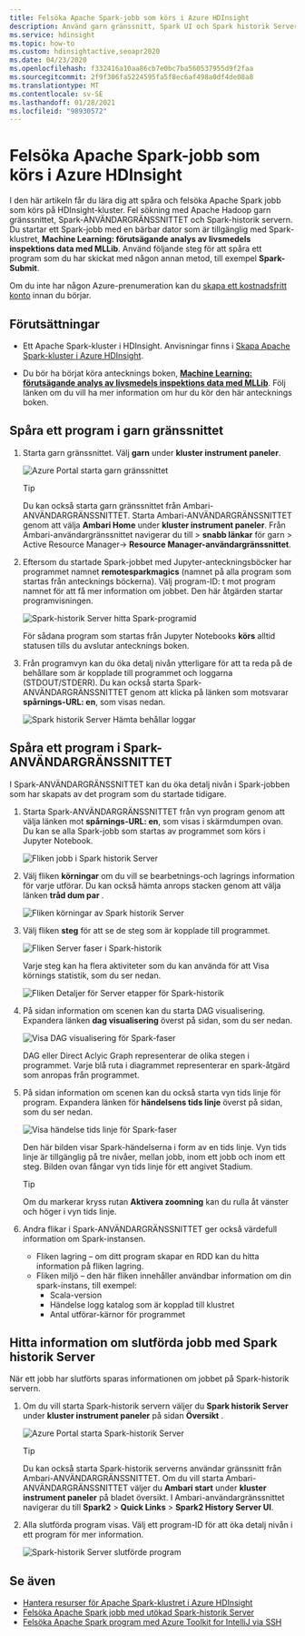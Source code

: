 ```yaml
---
title: Felsöka Apache Spark-jobb som körs i Azure HDInsight
description: Använd garn gränssnitt, Spark UI och Spark historik Server för att spåra och felsöka jobb som körs på ett Spark-kluster i Azure HDInsight
ms.service: hdinsight
ms.topic: how-to
ms.custom: hdinsightactive,seoapr2020
ms.date: 04/23/2020
ms.openlocfilehash: f332416a10aa86cb7e0bc7ba560537955d9f2faa
ms.sourcegitcommit: 2f9f306fa5224595fa5f8ec6af498a0df4de08a8
ms.translationtype: MT
ms.contentlocale: sv-SE
ms.lasthandoff: 01/28/2021
ms.locfileid: "98930572"
---
```

# <a name="debug-apache-spark-jobs-running-on-azure-hdinsight"></a>Felsöka Apache Spark-jobb som körs i Azure HDInsight

I den här artikeln får du lära dig att spåra och felsöka Apache Spark jobb som körs på HDInsight-kluster. Fel sökning med Apache Hadoop garn gränssnittet, Spark-ANVÄNDARGRÄNSSNITTET och Spark-historik servern. Du startar ett Spark-jobb med en bärbar dator som är tillgänglig med Spark-klustret, **Machine Learning: förutsägande analys av livsmedels inspektions data med MLLib**. Använd följande steg för att spåra ett program som du har skickat med någon annan metod, till exempel **Spark-Submit**.

Om du inte har någon Azure-prenumeration kan du [skapa ett kostnadsfritt konto](https://azure.microsoft.com/free/?WT.mc_id=A261C142F) innan du börjar.

## <a name="prerequisites"></a>Förutsättningar

* Ett Apache Spark-kluster i HDInsight. Anvisningar finns i [Skapa Apache Spark-kluster i Azure HDInsight](apache-spark-jupyter-spark-sql.md).

* Du bör ha börjat köra antecknings boken, **[Machine Learning: förutsägande analys av livsmedels inspektions data med MLLib](apache-spark-machine-learning-mllib-ipython.md)**. Följ länken om du vill ha mer information om hur du kör den här antecknings boken.  

## <a name="track-an-application-in-the-yarn-ui"></a>Spåra ett program i garn gränssnittet

1. Starta garn gränssnittet. Välj **garn** under **kluster instrument paneler**.

    ![Azure Portal starta garn gränssnittet](./media/apache-spark-job-debugging/launch-apache-yarn-ui.png)

   > [!TIP]  
   > Du kan också starta garn gränssnittet från Ambari-ANVÄNDARGRÄNSSNITTET. Starta Ambari-ANVÄNDARGRÄNSSNITTET genom att välja **Ambari Home** under **kluster instrument paneler**. Från Ambari-användargränssnittet navigerar du till  >  **snabb länkar** för garn > Active Resource Manager-> **Resource Manager-användargränssnittet**.

2. Eftersom du startade Spark-jobbet med Jupyter-anteckningsböcker har programmet namnet **remotesparkmagics** (namnet på alla program som startas från antecknings böckerna). Välj program-ID: t mot program namnet för att få mer information om jobbet. Den här åtgärden startar programvisningen.

    ![Spark-historik Server hitta Spark-programid](./media/apache-spark-job-debugging/find-application-id1.png)

    För sådana program som startas från Jupyter Notebooks **körs** alltid statusen tills du avslutar antecknings boken.

3. Från programvyn kan du öka detalj nivån ytterligare för att ta reda på de behållare som är kopplade till programmet och loggarna (STDOUT/STDERR). Du kan också starta Spark-ANVÄNDARGRÄNSSNITTET genom att klicka på länken som motsvarar **spårnings-URL: en**, som visas nedan.

    ![Spark historik Server Hämta behållar loggar](./media/apache-spark-job-debugging/download-container-logs.png)

## <a name="track-an-application-in-the-spark-ui"></a>Spåra ett program i Spark-ANVÄNDARGRÄNSSNITTET

I Spark-ANVÄNDARGRÄNSSNITTET kan du öka detalj nivån i Spark-jobben som har skapats av det program som du startade tidigare.

1. Starta Spark-ANVÄNDARGRÄNSSNITTET från vyn program genom att välja länken mot **spårnings-URL: en**, som visas i skärmdumpen ovan. Du kan se alla Spark-jobb som startas av programmet som körs i Jupyter Notebook.

    ![Fliken jobb i Spark historik Server](./media/apache-spark-job-debugging/view-apache-spark-jobs.png)

2. Välj fliken **körningar** om du vill se bearbetnings-och lagrings information för varje utförar. Du kan också hämta anrops stacken genom att välja länken **tråd dum par** .

    ![Fliken körningar av Spark historik Server](./media/apache-spark-job-debugging/view-spark-executors.png)

3. Välj fliken **steg** för att se de steg som är kopplade till programmet.

    ![Fliken Server faser i Spark-historik](./media/apache-spark-job-debugging/view-apache-spark-stages.png "Visa Spark-faser")

    Varje steg kan ha flera aktiviteter som du kan använda för att Visa körnings statistik, som du ser nedan.

    ![Fliken Detaljer för Server etapper för Spark-historik](./media/apache-spark-job-debugging/view-spark-stages-details.png "Visa information om Spark-faser")

4. På sidan information om scenen kan du starta DAG visualisering. Expandera länken **dag visualisering** överst på sidan, som du ser nedan.

    ![Visa DAG visualisering för Spark-faser](./media/apache-spark-job-debugging/view-spark-stages-dag-visualization.png)

    DAG eller Direct Aclyic Graph representerar de olika stegen i programmet. Varje blå ruta i diagrammet representerar en spark-åtgärd som anropas från programmet.

5. På sidan information om scenen kan du också starta vyn tids linje för program. Expandera länken för **händelsens tids linje** överst på sidan, som du ser nedan.

    ![Visa händelse tids linje för Spark-faser](./media/apache-spark-job-debugging/view-spark-stages-event-timeline.png)

    Den här bilden visar Spark-händelserna i form av en tids linje. Vyn tids linje är tillgänglig på tre nivåer, mellan jobb, inom ett jobb och inom ett steg. Bilden ovan fångar vyn tids linje för ett angivet Stadium.

   > [!TIP]  
   > Om du markerar kryss rutan **Aktivera zoomning** kan du rulla åt vänster och höger i vyn tids linje.

6. Andra flikar i Spark-ANVÄNDARGRÄNSSNITTET ger också värdefull information om Spark-instansen.

   * Fliken lagring – om ditt program skapar en RDD kan du hitta information på fliken lagring.
   * Fliken miljö – den här fliken innehåller användbar information om din spark-instans, till exempel:
     * Scala-version
     * Händelse logg katalog som är kopplad till klustret
     * Antal utförar-kärnor för programmet

## <a name="find-information-about-completed-jobs-using-the-spark-history-server"></a>Hitta information om slutförda jobb med Spark historik Server

När ett jobb har slutförts sparas informationen om jobbet på Spark-historik servern.

1. Om du vill starta Spark-historik servern väljer du **Spark historik Server** under **kluster instrument paneler** på sidan **Översikt** .

    ![Azure Portal starta Spark-historik Server](./media/apache-spark-job-debugging/launch-spark-history-server.png "Starta Spark-historik server1")

   > [!TIP]  
   > Du kan också starta Spark-historik serverns användar gränssnitt från Ambari-ANVÄNDARGRÄNSSNITTET. Om du vill starta Ambari-ANVÄNDARGRÄNSSNITTET väljer du **Ambari start** under **kluster instrument paneler** på bladet översikt. I Ambari-användargränssnittet navigerar du till **Spark2**  >  **Quick Links**  >  **Spark2 History Server UI**.

2. Alla slutförda program visas. Välj ett program-ID för att öka detalj nivån i ett program för mer information.

    ![Spark-historik Server slutförde program](./media/apache-spark-job-debugging/view-completed-applications.png "Starta Spark-historik server2")

## <a name="see-also"></a>Se även

* [Hantera resurser för Apache Spark-klustret i Azure HDInsight](apache-spark-resource-manager.md)
* [Felsöka Apache Spark jobb med utökad Spark-historik Server](apache-azure-spark-history-server.md)
* [Felsöka Apache Spark program med Azure Toolkit for IntelliJ via SSH](apache-spark-intellij-tool-debug-remotely-through-ssh.md)
